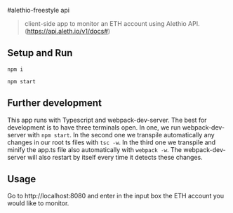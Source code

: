 #alethio-freestyle api

> client-side app to monitor an ETH account using Alethio API.
(https://api.aleth.io/v1/docs#)

## Setup and Run

```
npm i
```
```
npm start
```

## Further development

This app runs with Typescript and webpack-dev-server. 
The best for development is to have three terminals open. In one, we run webpack-dev-server with `npm start`. In the second one we transpile automatically any changes in our root ts files with `tsc -w`. In the third one we transpile and minify the app.ts file also automatically with `webpack -w`. The webpack-dev-server will also restart by itself every time it detects these changes.

## Usage

Go to http://localhost:8080 and enter in the input box the ETH account you would like to monitor.